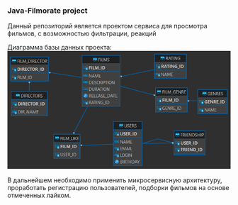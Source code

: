 ### Java-Filmorate project
Данный репозиторий является проектом сервиса для просмотра фильмов, с возможностью фильтрации, реакций

Диаграмма базы данных проекта:
![DB diagram](https://github.com/AndreyStaroverov/java-filmorate/blob/main/filmdb.png)

В дальнейшем необходимо применить микросервисную архитектуру, проработать регистрацию пользователей, 
подборки фильмов на основе отмеченных лайком.
